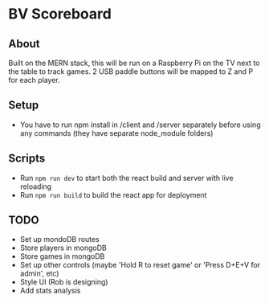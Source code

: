 # BV Scoreboard
## About
Built on the MERN stack, this will be run on a Raspberry Pi on the TV next to the table to track games. 2 USB paddle buttons will be mapped to Z and P for each player.

## Setup
- You have to run npm install in /client and /server separately before using any commands (they have separate node_module folders)

## Scripts
- Run `npm run dev` to start both the react build and server with live reloading
- Run `npm run build` to build the react app for deployment

## TODO
- Set up mondoDB routes
- Store players in mongoDB
- Store games in mongoDB
- Set up other controls (maybe 'Hold R to reset game' or 'Press D+E+V for admin', etc)
- Style UI (Rob is designing)
- Add stats analysis